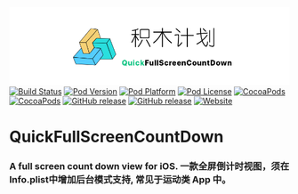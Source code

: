 ![logo](logo.png)
[![Build Status](http://img.shields.io/travis/pcjbird/QuickFullScreenCountDown/master.svg?style=flat)](https://travis-ci.org/pcjbird/QuickFullScreenCountDown)
[![Pod Version](http://img.shields.io/cocoapods/v/QuickFullScreenCountDown.svg?style=flat)](http://cocoadocs.org/docsets/QuickFullScreenCountDown/)
[![Pod Platform](http://img.shields.io/cocoapods/p/QuickFullScreenCountDown.svg?style=flat)](http://cocoadocs.org/docsets/QuickFullScreenCountDown/)
[![Pod License](http://img.shields.io/cocoapods/l/QuickFullScreenCountDown.svg?style=flat)](https://www.apache.org/licenses/LICENSE-2.0.html)
[![CocoaPods](https://img.shields.io/cocoapods/at/QuickFullScreenCountDown.svg)](https://github.com/pcjbird/QuickFullScreenCountDown)
[![CocoaPods](https://img.shields.io/cocoapods/dt/QuickFullScreenCountDown.svg)](https://github.com/pcjbird/QuickFullScreenCountDown)
[![GitHub release](https://img.shields.io/github/release/pcjbird/QuickFullScreenCountDown.svg)](https://github.com/pcjbird/QuickFullScreenCountDown/releases)
[![GitHub release](https://img.shields.io/github/release-date/pcjbird/QuickFullScreenCountDown.svg)](https://github.com/pcjbird/QuickFullScreenCountDown/releases)
[![Website](https://img.shields.io/website-pcjbird-down-green-red/https/shields.io.svg?label=author)](https://pcjbird.github.io)

# QuickFullScreenCountDown
### A full screen count down view for iOS. 一款全屏倒计时视图，须在Info.plist中增加后台模式支持, 常见于运动类 App 中。
